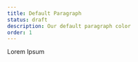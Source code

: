 ```yaml
---
title: Default Paragraph
status: draft
description: Our default paragraph color
order: 1
---
```

<p class="s-paragraph">
  Lorem Ipsum
</p>